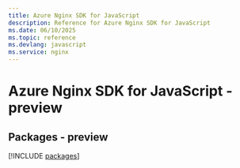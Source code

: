 ```yaml
---
title: Azure Nginx SDK for JavaScript
description: Reference for Azure Nginx SDK for JavaScript
ms.date: 06/10/2025
ms.topic: reference
ms.devlang: javascript
ms.service: nginx
---
```

# Azure Nginx SDK for JavaScript - preview
## Packages - preview
[!INCLUDE [packages](nginx-index.md)]